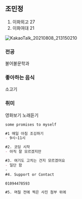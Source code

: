 ## 조민정
1. 이화외고 27
2. 이화여대 21

![KakaoTalk_20210808_213150210](https://user-images.githubusercontent.com/90169102/132167035-be0076db-3cd4-44b2-81fd-99a37ddc17f9.jpg)

### 전공
불어불문학과

### 좋아하는 음식
소고기

###  취미
영화보기
노래듣기

```markdown
some promises to myself

#1 매일 아침 조깅하기
- 9시~11시

#2. 코딩 시작
- 아직 잘 모르겠지만

#3. 여기도 고치는 건지 모르겠어요
- 일단 함
-
#4. Support or Contact

01094478593

#5. 며칠 전에 찍은 사진 첨부 위에
